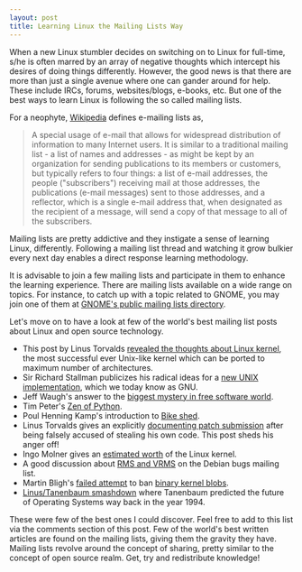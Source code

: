 ```yaml
---
layout: post
title: Learning Linux the Mailing Lists Way
---
```


When a new Linux stumbler decides on switching on to Linux for full-time, s/he is often marred by an array of negative thoughts which intercept his desires of doing things differently. However, the good news is that there are more than just a single avenue where one can gander around for help. These include IRCs, forums, websites/blogs, e-books, etc. But one of the best ways to learn Linux is following the so called mailing lists. 

For a neophyte, <a href="http://en.wikipedia.org/wiki/Electronic_mailing_list">Wikipedia</a> defines e-mailing lists as,

> A special usage of e-mail that allows for widespread distribution of information to many Internet users. It is similar to a traditional mailing list - a list of names and addresses - as might be kept by an organization for sending publications to its members or customers, but typically refers to four things: a list of e-mail addresses, the people ("subscribers") receiving mail at those addresses, the publications (e-mail messages) sent to those addresses, and a reflector, which is a single e-mail address that, when designated as the recipient of a message, will send a copy of that message to all of the subscribers.

Mailing lists are pretty addictive and they instigate a sense of learning Linux, differently. Following a mailing list thread and watching it grow bulkier every next day enables a direct response learning methodology.

It is advisable to join a few mailing lists and participate in them to enhance the learning experience. There are mailing lists available on a wide range on topics. For instance, to catch up with a topic related to GNOME, you may join one of them at <a href="http://mail.gnome.org/mailman/listinfo">GNOME's public mailing lists directory</a>.

Let's move on to have a look at few of the world's best mailing list posts about Linux and open source technology.

* This post by Linus Torvalds <a href="http://groups.google.com/group/comp.os.minix/msg/b813d52cbc5a044b">revealed the thoughts about Linux kernel</a>, the most successful ever Unix-like kernel which can be ported to maximum number of architectures.
* Sir Richard Stallman publicizes his radical ideas for a <a href="http://groups.google.co.uk/group/net.unix-wizards/msg/4dadd63a976019d7?dmode=source">new UNIX implementation</a>, which we today know as GNU.
* Jeff Waugh's answer to the <a href="http://mail.gnome.org/archives/foundation-list/2008-February/msg00003.html">biggest mystery in free software world</a>.
* Tim Peter's <a href="http://groups.google.com/group/comp.lang.python/msg/25ae225b2abdc52f">Zen of Python</a>.
* Poul Henning Kamp's introduction to <a href="http://docs.freebsd.org/cgi/mid.cgi?18238.938873650.1">Bike shed</a>.
* Linus Torvalds gives an explicitly <a href="http://marc.info/?l=linux-kernel&amp;m=108529494402563&amp;w=2">documenting patch submission</a> after being falsely accused of stealing his own code. This post sheds his anger off!
* Ingo Molner gives an <a href="http://groups.google.com/group/linux.kernel/msg/ba12e7b2f7b98d68?hl=en">estimated worth</a> of the Linux kernel.
* A good discussion about <a href="http://bugs.debian.org/cgi-bin/bugreport.cgi?bug=221807">RMS and VRMS</a> on the Debian bugs mailing list.
* Martin Bligh's <a href="http://article.gmane.org/gmane.linux.kernel/475723">failed attempt</a> to ban <a href="http://en.wikipedia.org/wiki/Binary_blob">binary kernel blobs</a>.
* <a href="http://groups.google.com/group/comp.os.minix/browse_thread/thread/c25870d7a41696d2/6372404c547d7ab4?">Linus/Tanenbaum smashdown</a> where Tanenbaum predicted the future of Operating Systems way back in the year 1994.

These were few of the best ones I could discover. Feel free to add to this list via the comments section of this post. Few of the world's best written articles are found on the mailing lists, giving them the gravity they have. Mailing lists revolve around the concept of sharing, pretty similar to the concept of open source realm. Get, try and redistribute knowledge!

